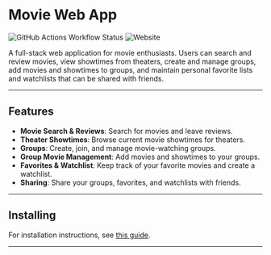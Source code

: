 # Movie Web App

![GitHub Actions Workflow Status](https://img.shields.io/github/actions/workflow/status/t3vajo05-web-sovellus-projekti/movie-web-app/deploy.yml)
![Website](https://img.shields.io/website?url=http%3A%2F%2F135.181.32.176%2F)

A full-stack web application for movie enthusiasts. Users can search and review movies, view showtimes from theaters, create and manage groups, add movies and showtimes to groups, and maintain personal favorite lists and watchlists that can be shared with friends.

---

## Features

- **Movie Search & Reviews**: Search for movies and leave reviews.  
- **Theater Showtimes**: Browse current movie showtimes for theaters.  
- **Groups**: Create, join, and manage movie-watching groups.  
- **Group Movie Management**: Add movies and showtimes to your groups.  
- **Favorites & Watchlist**: Keep track of your favorite movies and create a watchlist.  
- **Sharing**: Share your groups, favorites, and watchlists with friends.

---

## Installing

For installation instructions, see [this guide](Docs/INSTALLATION.md).

---